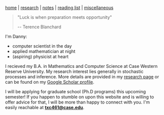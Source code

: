 [home](./index.html)  |  [research](./research.html)  |  [notes](./notes.html)  |  [reading list](./reading_list.html)  |  [miscellaneous](./miscellaneous.html)

> "Luck is when preparation meets opportunity" 
> 
> -- Terence Blanchard 

I'm Danny:

- computer scientist in the day
- applied mathematician at night
- (aspiring) physicist at heart

I recieved my B.A. in Mathematics and Computer Science at Case Western Reserve University. My research interest lies generally in stochastic processes and inference. More details are provided in my [research page](./research.html) or can be found on my [Google Scholar profile](https://scholar.google.com/citations?hl=en&user=W72N33YAAAAJ).

I will be applying for graduate school (Ph.D programs) this upcoming semester! If you happen to stumble on upon this website and is willing to offer advice for that, I will be more than happy to connect with you. I'm easily reachable at **txc461@case.edu**. 

